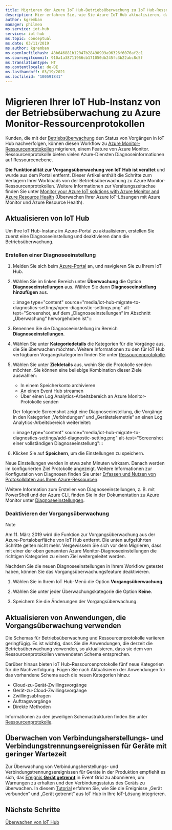 ```yaml
---
title: Migrieren der Azure IoT Hub-Betriebsüberwachung zu IoT Hub-Ressourcenprotokollen in Azure Monitor | Microsoft-Dokumentation
description: Hier erfahren Sie, wie Sie Azure IoT Hub aktualisieren, damit zur Echtzeitüberwachung des Status von Vorgängen in Ihrem IoT-Hub Azure Monitor anstelle der Betriebsüberwachung verwendet wird.
author: kgremban
manager: philmea
ms.service: iot-hub
services: iot-hub
ms.topic: conceptual
ms.date: 03/11/2019
ms.author: kgremban
ms.openlocfilehash: 48b646881b12047b28490999a96326f6076af2c1
ms.sourcegitcommit: 910a1a38711966cb171050db245fc3b22abc8c5f
ms.translationtype: HT
ms.contentlocale: de-DE
ms.lasthandoff: 03/19/2021
ms.locfileid: "100591841"
---
```

# <a name="migrate-your-iot-hub-from-operations-monitoring-to-azure-monitor-resource-logs"></a>Migrieren Ihrer IoT Hub-Instanz von der Betriebsüberwachung zu Azure Monitor-Ressourcenprotokollen

Kunden, die mit der [Betriebsüberwachung](iot-hub-operations-monitoring.md) den Status von Vorgängen in IoT Hub nachverfolgen, können diesen Workflow zu [Azure Monitor-Ressourcenprotokollen](../azure-monitor/essentials/platform-logs-overview.md) migrieren, einem Feature von Azure Monitor. Ressourcenprotokolle bieten vielen Azure-Diensten Diagnoseinformationen auf Ressourcenebene.

**Die Funktionalität zur Vorgangsüberwachung von IoT Hub ist veraltet** und wurde aus dem Portal entfernt. Dieser Artikel enthält die Schritte zum Verlagern Ihrer Workloads von der Betriebsüberwachung zu Azure Monitor-Ressourcenprotokollen. Weitere Informationen zur Veraltungszeitachse finden Sie unter [Monitor your Azure IoT solutions with Azure Monitor and Azure Resource Health](https://azure.microsoft.com/blog/monitor-your-azure-iot-solutions-with-azure-monitor-and-azure-resource-health/) (Überwachen Ihrer Azure IoT-Lösungen mit Azure Monitor und Azure Resource Health).

## <a name="update-iot-hub"></a>Aktualisieren von IoT Hub

Um Ihre IoT Hub-Instanz im Azure-Portal zu aktualisieren, erstellen Sie zuerst eine Diagnoseeinstellung und deaktivieren dann die Betriebsüberwachung.  

### <a name="create-a--diagnostic-setting"></a>Erstellen einer Diagnoseeinstellung

1. Melden Sie sich beim [Azure-Portal](https://portal.azure.com) an, und navigieren Sie zu Ihrem IoT Hub.

1. Wählen Sie im linken Bereich unter **Überwachung** die Option **Diagnoseeinstellungen** aus. Wählen Sie dann **Diagnoseeinstellung hinzufügen** aus.

   :::image type="content" source="media/iot-hub-migrate-to-diagnostics-settings/open-diagnostic-settings.png" alt-text="Screenshot, auf dem „Diagnoseeinstellungen“ im Abschnitt „Überwachung“ hervorgehoben ist":::

1. Benennen Sie die Diagnoseeinstellung im Bereich **Diagnoseeinstellungen**.

1. Wählen Sie unter **Kategoriedetails** die Kategorien für die Vorgänge aus, die Sie überwachen möchten. Weitere Informationen zu den für IoT Hub verfügbaren Vorgangskategorien finden Sie unter [Ressourcenprotokolle](monitor-iot-hub-reference.md#resource-logs).

1. Wählen Sie unter **Zieldetails** aus, wohin Sie die Protokolle senden möchten. Sie können eine beliebige Kombination dieser Ziele auswählen:

   * In einem Speicherkonto archivieren
   * An einen Event Hub streamen
   * Über einen Log Analytics-Arbeitsbereich an Azure Monitor-Protokolle senden

   Der folgende Screenshot zeigt eine Diagnoseeinstellung, die Vorgänge in den Kategorien „Verbindungen“ und „Gerätetelemetrie“ an einen Log Analytics-Arbeitsbereich weiterleitet:

   :::image type="content" source="media/iot-hub-migrate-to-diagnostics-settings/add-diagnostic-setting.png" alt-text="Screenshot einer vollständigen Diagnoseeinstellung":::

1. Klicken Sie auf **Speichern**, um die Einstellungen zu speichern.

Neue Einstellungen werden in etwa zehn Minuten wirksam. Danach werden im konfigurierten Ziel Protokolle angezeigt. Weitere Informationen zur Konfiguration von Diagnosen finden Sie unter [Erfassen und Nutzen von Protokolldaten aus Ihren Azure-Ressourcen](../azure-monitor/essentials/platform-logs-overview.md).

Weitere Information zum Erstellen von Diagnoseeinstellungen, z. B. mit PowerShell und der Azure CLI, finden Sie in der Dokumentation zu Azure Monitor unter [Diagnoseeinstellungen](../azure-monitor/essentials/diagnostic-settings.md).

### <a name="turn-off-operations-monitoring"></a>Deaktivieren der Vorgangsüberwachung

> [!NOTE]
> Am 11. März 2019 wird die Funktion zur Vorgangsüberwachung aus der Azure-Portaloberfläche von IoT Hub entfernt. Die unten aufgeführten Schritte gelten nicht mehr. Vergewissern Sie sich vor dem Migrieren, dass mit einer der oben genannten Azure Monitor-Diagnoseeinstellungen die richtigen Kategorien zu einem Ziel weitergeleitet werden.

Nachdem Sie die neuen Diagnoseeinstellungen in Ihrem Workflow getestet haben, können Sie das Vorgangsüberwachungsfeature deaktivieren. 

1. Wählen Sie in Ihrem IoT Hub-Menü die Option **Vorgangsüberwachung**.

2. Wählen Sie unter jeder Überwachungskategorie die Option **Keine**.

3. Speichern Sie die Änderungen der Vorgangsüberwachung.

## <a name="update-applications-that-use-operations-monitoring"></a>Aktualisieren von Anwendungen, die Vorgangsüberwachung verwenden

Die Schemas für Betriebsüberwachung und Ressourcenprotokolle variieren geringfügig. Es ist wichtig, dass Sie die Anwendungen, die derzeit die Betriebsüberwachung verwenden, so aktualisieren, dass sie dem von Ressourcenprotokollen verwendeten Schema entsprechen.

Darüber hinaus bieten IoT Hub-Ressourcenprotokolle fünf neue Kategorien für die Nachverfolgung. Fügen Sie nach Aktualisieren der Anwendungen für das vorhandene Schema auch die neuen Kategorien hinzu:

* Cloud-zu-Gerät-Zwillingsvorgänge
* Gerät-zu-Cloud-Zwillingsvorgänge
* Zwillingsabfragen
* Auftragsvorgänge
* Direkte Methoden

Informationen zu den jeweiligen Schemastrukturen finden Sie unter [Ressourcenprotokolle](monitor-iot-hub-reference.md#resource-logs).

## <a name="monitoring-device-connect-and-disconnect-events-with-low-latency"></a>Überwachen von Verbindungsherstellungs- und Verbindungstrennungsereignissen für Geräte mit geringer Wartezeit

Zur Überwachung von Verbindungsherstellungs- und Verbindungstrennungsereignissen für Geräte in der Produktion empfiehlt es sich, das [Ereignis **Gerät getrennt**](iot-hub-event-grid.md#event-types) in Event Grid zu abonnieren, um Warnungen zu erhalten und den Verbindungsstatus des Geräts zu überwachen. In diesem [Tutorial](iot-hub-how-to-order-connection-state-events.md) erfahren Sie, wie Sie die Ereignisse „Gerät verbunden“ und „Gerät getrennt“ aus IoT Hub in Ihre IoT-Lösung integrieren.

## <a name="next-steps"></a>Nächste Schritte

[Überwachen von IoT Hub](monitor-iot-hub.md)